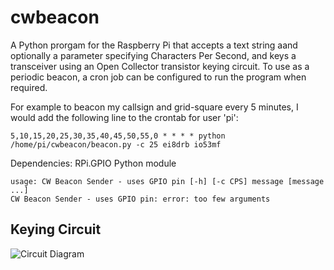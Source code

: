 # cwbeacon

A Python prorgam for the Raspberry Pi that accepts a text string aand optionally a parameter specifying Characters Per Second, and keys a transceiver using an Open Collector transistor keying circuit.
To use as a periodic beacon, a cron job can be configured to run the program when required.

For example to beacon my callsign and grid-square every 5 minutes, I would add the following line to the crontab for user 'pi':

```
5,10,15,20,25,30,35,40,45,50,55,0 * * * * python /home/pi/cwbeacon/beacon.py -c 25 ei8drb io53mf
```

Dependencies: RPi.GPIO Python module

```
usage: CW Beacon Sender - uses GPIO pin [-h] [-c CPS] message [message ...]
CW Beacon Sender - uses GPIO pin: error: too few arguments
```

## Keying Circuit

![Circuit Diagram](https://uc1459a1b3547be6e9f1dcb1d8c3.dl.dropboxusercontent.com/cd/0/inline/AwGXYGzPgg0U9viXdkZ1PiJ8teU8x904d02dYZjdXAZ2NKsBVmhHIR5cU8D4yoqUd6F4G7_B6uTy8rCQrLcMTkLDF3aIHswp18oR-C6XtY7POg/file#"")
